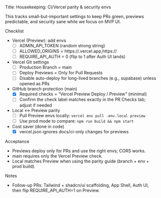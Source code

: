 Title: Housekeeping: CI/Vercel parity & security envs

This tracks small-but-important settings to keep PRs green, previews predictable, and security sane while we focus on MVP UI.

Checklist
- Vercel (Preview): add envs
  - [ ] ADMIN_API_TOKEN (random strong string)
  - [ ] ALLOWED_ORIGINS = https://<preview>.vercel.app,https://<prod-domain>
  - [ ] REQUIRE_API_AUTH = 0 (flip to 1 after Auth UI lands)
- Vercel Git settings
  - [ ] Production Branch = main
  - [ ] Deploy Previews = Only for Pull Requests
  - [ ] Disable auto-deploy for long-lived branches (e.g., supabase) unless opened as PRs
- GitHub branch protection (main)
  - [x] Required checks = “Vercel Preview Deploy / Preview” (minimal)
  - [ ] Confirm the check label matches exactly in the PR Checks tab; adjust if needed
- Local ↔ Preview parity
  - [ ] Pull Preview envs locally: `vercel env pull .env.local preview`
  - [ ] Use prod mode to compare: `npm run build && npm start`
- Cost saver (done in code)
  - [x] vercel.json ignores docs/ci-only changes for previews

Acceptance
- Previews deploy only for PRs and use the right envs; CORS works.
- main requires only the Vercel Preview check.
- Local matches Preview when using the parity guide (branch + env + prod build).

Notes
- Follow-up PRs: Tailwind + shadcn/ui scaffolding, App Shell, Auth UI, then flip REQUIRE_API_AUTH=1 on Preview.
